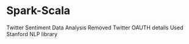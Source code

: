 # Spark-Scala
Twitter Sentiment Data Analysis
Removed Twitter OAUTH details
Used Stanford NLP library
